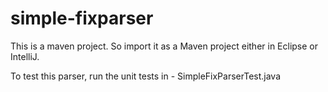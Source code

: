 # simple-fixparser

This is a maven project. So import it as a Maven project either in Eclipse or IntelliJ.

To test this parser, run the unit tests in - SimpleFixParserTest.java